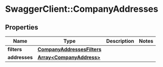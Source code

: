 # SwaggerClient::CompanyAddresses

## Properties
Name | Type | Description | Notes
------------ | ------------- | ------------- | -------------
**filters** | [**CompanyAddressesFilters**](CompanyAddressesFilters.md) |  | 
**addresses** | [**Array&lt;CompanyAddress&gt;**](CompanyAddress.md) |  | 



